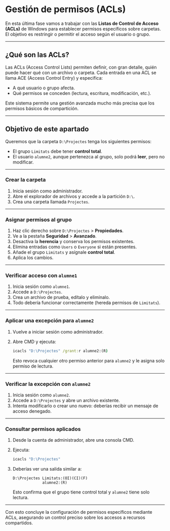 # __Gestión de permisos (ACLs)__

En esta última fase vamos a trabajar con las **Listas de Control de Acceso (ACLs)** de Windows para establecer permisos específicos sobre carpetas. El objetivo es restringir o permitir el acceso según el usuario o grupo.

---

## __¿Qué son las ACLs?__

Las ACLs (Access Control Lists) permiten definir, con gran detalle, quién puede hacer qué con un archivo o carpeta. Cada entrada en una ACL se llama ACE (Access Control Entry) y especifica:

- A qué usuario o grupo afecta.
- Qué permisos se conceden (lectura, escritura, modificación, etc.).

Este sistema permite una gestión avanzada mucho más precisa que los permisos básicos de compartición.

---

## __Objetivo de este apartado__

Queremos que la carpeta `D:\Projectes` tenga los siguientes permisos:

- El grupo `Limitats` debe tener **control total**.
- El usuario `alumne2`, aunque pertenezca al grupo, solo podrá **leer**, pero no modificar.

---

### __Crear la carpeta__

1. Inicia sesión como administrador.
2. Abre el explorador de archivos y accede a la partición `D:\`.
3. Crea una carpeta llamada `Projectes`.

---

### __Asignar permisos al grupo__

1. Haz clic derecho sobre `D:\Projectes` > **Propiedades**.
2. Ve a la pestaña **Seguridad** > **Avanzado**.
3. Desactiva la **herencia** y conserva los permisos existentes.
4. Elimina entradas como `Users` o `Everyone` si están presentes.
5. Añade el grupo `Limitats` y asígnale **control total**.
6. Aplica los cambios.

---

### __Verificar acceso con `alumne1`__

1. Inicia sesión como `alumne1`.
2. Accede a `D:\Projectes`.
3. Crea un archivo de prueba, edítalo y elimínalo.
4. Todo debería funcionar correctamente (hereda permisos de `Limitats`).

---

### __Aplicar una excepción para `alumne2`__

1. Vuelve a iniciar sesión como administrador.
2. Abre CMD y ejecuta:

   ```cmd
   icacls "D:\Projectes" /grant:r alumne2:(R)
   ```

   Esto revoca cualquier otro permiso anterior para `alumne2` y le asigna solo permiso de lectura.

---

### __Verificar la excepción con `alumne2`__

1. Inicia sesión como `alumne2`.
2. Accede a `D:\Projectes` y abre un archivo existente.
3. Intenta modificarlo o crear uno nuevo: deberías recibir un mensaje de acceso denegado.

---

### __Consultar permisos aplicados__

1. Desde la cuenta de administrador, abre una consola CMD.
2. Ejecuta:

   ```cmd
   icacls "D:\Projectes"
   ```

3. Deberías ver una salida similar a:

   ```
   D:\Projectes Limitats:(OI)(CI)(F)
                alumne2:(R)
   ```

   Esto confirma que el grupo tiene control total y `alumne2` tiene solo lectura.

---

Con esto concluye la configuración de permisos específicos mediante ACLs, asegurando un control preciso sobre los accesos a recursos compartidos.
